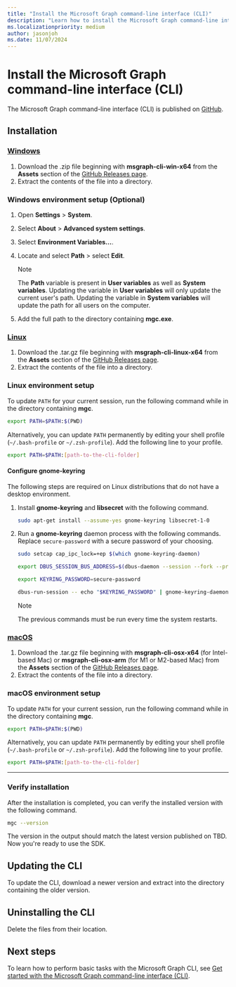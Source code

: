 ```yaml
---
title: "Install the Microsoft Graph command-line interface (CLI)"
description: "Learn how to install the Microsoft Graph command-line interface (CLI)."
ms.localizationpriority: medium
author: jasonjoh
ms.date: 11/07/2024
---
```


# Install the Microsoft Graph command-line interface (CLI)

<!-- markdownlint-disable MD051 -->

The Microsoft Graph command-line interface (CLI) is published on [GitHub](https://github.com/microsoftgraph/msgraph-cli/releases/latest).

## Installation

### [Windows](#tab/windows)

1. Download the .zip file beginning with **msgraph-cli-win-x64** from the **Assets** section of the [GitHub Releases page](https://github.com/microsoftgraph/msgraph-cli/releases/latest).
1. Extract the contents of the file into a directory.

### Windows environment setup (Optional)

1. Open **Settings** > **System**.
1. Select **About** > **Advanced system settings**.    
1. Select **Environment Variables...**.
1. Locate and select **Path** > select **Edit**.

    > [!NOTE]
    > The **Path** variable is present in **User variables** as well as **System variables**. Updating the variable in **User variables** will only update the current user's path. Updating the variable in **System variables** will update the path for all users on the computer.

1. Add the full path to the directory containing **mgc.exe**.

### [Linux](#tab/linux)

1. Download the .tar.gz file beginning with **msgraph-cli-linux-x64** from the **Assets** section of the [GitHub Releases page](https://github.com/microsoftgraph/msgraph-cli/releases/latest).
1. Extract the contents of the file into a directory.

### Linux environment setup

To update `PATH` for your current session, run the following command while in the directory containing **mgc**.

```bash
export PATH=$PATH:$(PWD)
```

Alternatively, you can update `PATH` permanently by editing your shell profile (`~/.bash-profile` or `~/.zsh-profile`). Add the following line to your profile.

```bash
export PATH=$PATH:[path-to-the-cli-folder]
```

#### Configure gnome-keyring

The following steps are required on Linux distributions that do not have a desktop environment.

1. Install **gnome-keyring** and **libsecret** with the following command.

    ```bash
    sudo apt-get install --assume-yes gnome-keyring libsecret-1-0
    ```

1. Run a **gnome-keyring** daemon process with the following commands. Replace `secure-password` with a secure password of your choosing.

    ```bash
    sudo setcap cap_ipc_lock=+ep $(which gnome-keyring-daemon)

    export DBUS_SESSION_BUS_ADDRESS=$(dbus-daemon --session --fork --print-address)

    export KEYRING_PASSWORD=secure-password

    dbus-run-session -- echo "$KEYRING_PASSWORD" | gnome-keyring-daemon --daemonize --components=secrets --unlock
    ```

    > [!NOTE]
    > The previous commands must be run every time the system restarts.

### [macOS](#tab/macos)

1. Download the .tar.gz file beginning with **msgraph-cli-osx-x64** (for Intel-based Mac) or **msgraph-cli-osx-arm** (for M1 or M2-based Mac) from the **Assets** section of the [GitHub Releases page](https://github.com/microsoftgraph/msgraph-cli/releases/latest).
1. Extract the contents of the file into a directory.

### macOS environment setup

To update `PATH` for your current session, run the following command while in the directory containing **mgc**.

```bash
export PATH=$PATH:$(PWD)
```

Alternatively, you can update `PATH` permanently by editing your shell profile (`~/.bash-profile` or `~/.zsh-profile`). Add the following line to your profile.

```bash
export PATH=$PATH:[path-to-the-cli-folder]
```

---

### Verify installation

After the installation is completed, you can verify the installed version with the following command.

```bash
mgc --version
```

The version in the output should match the latest version published on TBD. Now you're ready to use the SDK.

## Updating the CLI

To update the CLI, download a newer version and extract into the directory containing the older version.

## Uninstalling the CLI

Delete the files from their location.

## Next steps

To learn how to perform basic tasks with the Microsoft Graph CLI, see [Get started with the Microsoft Graph command-line interface (CLI)](get-started.md).
